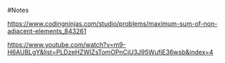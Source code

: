 #Notes

https://www.codingninjas.com/studio/problems/maximum-sum-of-non-adjacent-elements_843261

https://www.youtube.com/watch?v=m9-H6AUBLgY&list=PLDzeHZWIZsTomOPnCiU3J95WufjE36wsb&index=4
